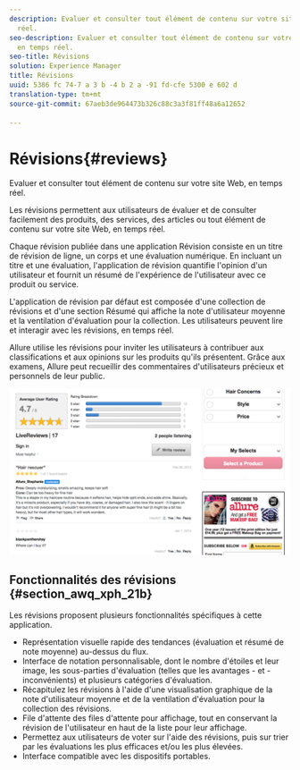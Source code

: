 ```yaml
---
description: Evaluer et consulter tout élément de contenu sur votre site Web, en temps
  réel.
seo-description: Evaluer et consulter tout élément de contenu sur votre site Web,
  en temps réel.
seo-title: Révisions
solution: Experience Manager
title: Révisions
uuid: 5386 fc 74-7 a 3 b -4 b 2 a -91 fd-cfe 5300 e 602 d
translation-type: tm+mt
source-git-commit: 67aeb3de964473b326c88c3a3f81ff48a6a12652

---
```



# Révisions{#reviews}

Evaluer et consulter tout élément de contenu sur votre site Web, en temps réel.

Les révisions permettent aux utilisateurs de évaluer et de consulter facilement des produits, des services, des articles ou tout élément de contenu sur votre site Web, en temps réel.

Chaque révision publiée dans une application Révision consiste en un titre de révision de ligne, un corps et une évaluation numérique. En incluant un titre et une évaluation, l'application de révision quantifie l'opinion d'un utilisateur et fournit un résumé de l'expérience de l'utilisateur avec ce produit ou service.

L'application de révision par défaut est composée d'une collection de révisions et d'une section Résumé qui affiche la note d'utilisateur moyenne et la ventilation d'évaluation pour la collection. Les utilisateurs peuvent lire et interagir avec les révisions, en temps réel.

Allure utilise les révisions pour inviter les utilisateurs à contribuer aux classifications et aux opinions sur les produits qu'ils présentent. Grâce aux examens, Allure peut recueillir des commentaires d'utilisateurs précieux et personnels de leur public.

![](assets/ReviewsAllure.png)

## Fonctionnalités des révisions {#section_awq_xph_21b}

Les révisions proposent plusieurs fonctionnalités spécifiques à cette application.

* Représentation visuelle rapide des tendances (évaluation et résumé de note moyenne) au-dessus du flux.
* Interface de notation personnalisable, dont le nombre d'étoiles et leur image, les sous-parties d'évaluation (telles que les avantages - et - inconvénients) et plusieurs catégories d'évaluation.
* Récapitulez les révisions à l'aide d'une visualisation graphique de la note d'utilisateur moyenne et de la ventilation d'évaluation pour la collection des révisions.
* File d'attente des files d'attente pour affichage, tout en conservant la révision de l'utilisateur en haut de la liste pour leur affichage.
* Permettez aux utilisateurs de voter sur l'aide des révisions, puis sur trier par les évaluations les plus efficaces et/ou les plus élevées.
* Interface compatible avec les dispositifs portables.

